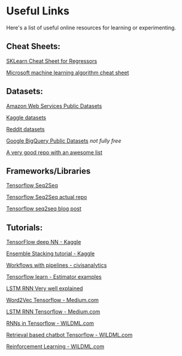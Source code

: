 # Useful Links

Here's a list of useful online resources for learning or experimenting.

## Cheat Sheets:

[SKLearn Cheat Sheet for Regressors][1]

[Microsoft machine learning algorithm cheat sheet][9]

## Datasets:

[Amazon Web Services Public Datasets][4]

[Kaggle datasets][5]

[Reddit datasets][6]

[Google BigQuery Public Datasets][7] *not fully free*

[A very good repo with an awesome list][8]

## Frameworks/Libraries

[Tensorflow Seq2Seq][12]

[Tensorflow Seq2Seq actual repo][13]

[Tensorflow seq2seq blog post][16]



## Tutorials:

[TensorFlow deep NN - Kaggle][10]

[Ensemble Stacking tutorial - Kaggle][2]

[Workflows with pipelines - civisanalytics][3]

[Tensorflow learn - Estimator examples ][11]

[LSTM RNN Very well explained][15]

[Word2Vec Tensorflow - Medium.com][14]

[LSTM RNN Tensorflow - Medium.com][17]

[RNNs in Tensorflow - WILDML.com][18]

[Retrieval based chatbot Tensorflow - WILDML.com][19]

[Reinforcement Learning - WILDML.com][20]




[1]: http://scikit-learn.org/stable/tutorial/machine_learning_map/
[2]: https://www.kaggle.com/arthurtok/introduction-to-ensembling-stacking-in-python
[3]: https://www.civisanalytics.com/blog/workflows-in-python-using-pipeline-and-gridsearchcv-for-more-compact-and-comprehensive-code/
[4]: https://aws.amazon.com/datasets/
[5]: https://www.kaggle.com/datasets/
[6]: https://www.reddit.com/r/datasets/
[7]: https://cloud.google.com/bigquery/public-data/
[8]: https://github.com/caesar0301/awesome-public-datasets
[9]: https://docs.microsoft.com/en-us/azure/machine-learning/machine-learning-algorithm-cheat-sheet
[10]: https://www.kaggle.com/kakauandme/tensorflow-deep-nn
[11]: https://github.com/tensorflow/tensorflow/tree/master/tensorflow/examples/learn
[12]: https://google.github.io/seq2seq/
[13]: https://github.com/google/seq2seq
[14]: https://medium.com/towards-data-science/learn-word2vec-by-implementing-it-in-tensorflow-45641adaf2ac
[15]: http://colah.github.io/posts/2015-08-Understanding-LSTMs/
[16]: https://opensource.googleblog.com/2017/04/tf-seq2seq-sequence-to-sequence-framework-in-tensorflow.html
[17]: https://medium.com/towards-data-science/lstm-by-example-using-tensorflow-feb0c1968537
[18]: http://www.wildml.com/2016/08/rnns-in-tensorflow-a-practical-guide-and-undocumented-features/
[19]: http://www.wildml.com/2016/07/deep-learning-for-chatbots-2-retrieval-based-model-tensorflow/
[20]: http://www.wildml.com/2016/10/learning-reinforcement-learning/
